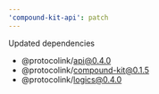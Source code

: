 ```yaml
---
'compound-kit-api': patch
---
```


Updated dependencies
- @protocolink/api@0.4.0
- @protocolink/compound-kit@0.1.5
- @protocolink/logics@0.4.0
